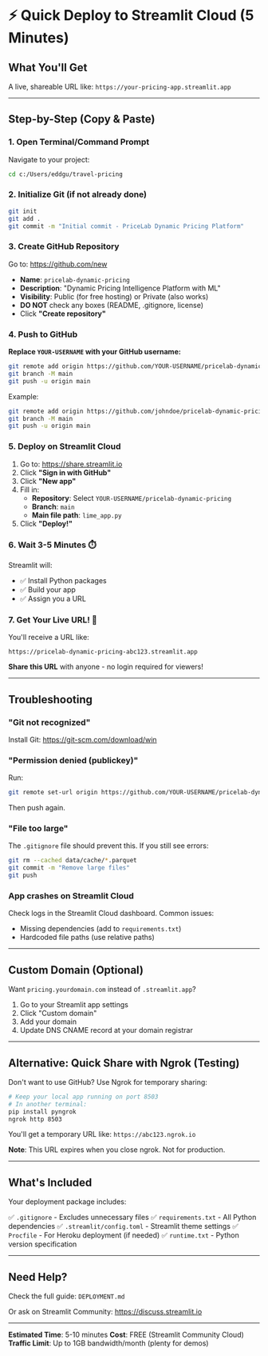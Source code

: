 # ⚡ Quick Deploy to Streamlit Cloud (5 Minutes)

## What You'll Get
A live, shareable URL like: `https://your-pricing-app.streamlit.app`

---

## Step-by-Step (Copy & Paste)

### 1. Open Terminal/Command Prompt

Navigate to your project:
```bash
cd c:/Users/eddgu/travel-pricing
```

### 2. Initialize Git (if not already done)

```bash
git init
git add .
git commit -m "Initial commit - PriceLab Dynamic Pricing Platform"
```

### 3. Create GitHub Repository

Go to: https://github.com/new

- **Name**: `pricelab-dynamic-pricing`
- **Description**: "Dynamic Pricing Intelligence Platform with ML"
- **Visibility**: Public (for free hosting) or Private (also works)
- **DO NOT** check any boxes (README, .gitignore, license)
- Click **"Create repository"**

### 4. Push to GitHub

**Replace `YOUR-USERNAME` with your GitHub username:**

```bash
git remote add origin https://github.com/YOUR-USERNAME/pricelab-dynamic-pricing.git
git branch -M main
git push -u origin main
```

Example:
```bash
git remote add origin https://github.com/johndoe/pricelab-dynamic-pricing.git
git branch -M main
git push -u origin main
```

### 5. Deploy on Streamlit Cloud

1. Go to: https://share.streamlit.io
2. Click **"Sign in with GitHub"**
3. Click **"New app"**
4. Fill in:
   - **Repository**: Select `YOUR-USERNAME/pricelab-dynamic-pricing`
   - **Branch**: `main`
   - **Main file path**: `lime_app.py`
5. Click **"Deploy!"**

### 6. Wait 3-5 Minutes ⏱️

Streamlit will:
- ✅ Install Python packages
- ✅ Build your app
- ✅ Assign you a URL

### 7. Get Your Live URL! 🎉

You'll receive a URL like:
```
https://pricelab-dynamic-pricing-abc123.streamlit.app
```

**Share this URL** with anyone - no login required for viewers!

---

## Troubleshooting

### "Git not recognized"
Install Git: https://git-scm.com/download/win

### "Permission denied (publickey)"
Run:
```bash
git remote set-url origin https://github.com/YOUR-USERNAME/pricelab-dynamic-pricing.git
```
Then push again.

### "File too large"
The `.gitignore` file should prevent this. If you still see errors:
```bash
git rm --cached data/cache/*.parquet
git commit -m "Remove large files"
git push
```

### App crashes on Streamlit Cloud
Check logs in the Streamlit Cloud dashboard. Common issues:
- Missing dependencies (add to `requirements.txt`)
- Hardcoded file paths (use relative paths)

---

## Custom Domain (Optional)

Want `pricing.yourdomain.com` instead of `.streamlit.app`?

1. Go to your Streamlit app settings
2. Click "Custom domain"
3. Add your domain
4. Update DNS CNAME record at your domain registrar

---

## Alternative: Quick Share with Ngrok (Testing)

Don't want to use GitHub? Use Ngrok for temporary sharing:

```bash
# Keep your local app running on port 8503
# In another terminal:
pip install pyngrok
ngrok http 8503
```

You'll get a temporary URL like: `https://abc123.ngrok.io`

**Note**: This URL expires when you close ngrok. Not for production.

---

## What's Included

Your deployment package includes:

✅ `.gitignore` - Excludes unnecessary files
✅ `requirements.txt` - All Python dependencies
✅ `.streamlit/config.toml` - Streamlit theme settings
✅ `Procfile` - For Heroku deployment (if needed)
✅ `runtime.txt` - Python version specification

---

## Need Help?

Check the full guide: `DEPLOYMENT.md`

Or ask on Streamlit Community: https://discuss.streamlit.io

---

**Estimated Time**: 5-10 minutes
**Cost**: FREE (Streamlit Community Cloud)
**Traffic Limit**: Up to 1GB bandwidth/month (plenty for demos)
